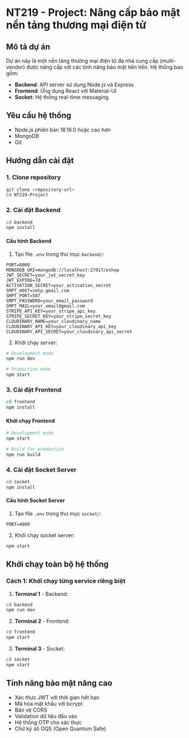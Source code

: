 # NT219 - Project: Nâng cấp bảo mật nền tảng thương mại điện tử

## Mô tả dự án
Dự án này là một nền tảng thương mại điện tử đa nhà cung cấp (multi-vendor) được nâng cấp với các tính năng bảo mật tiên tiến. Hệ thống bao gồm:
- **Backend**: API server sử dụng Node.js và Express
- **Frontend**: Ứng dụng React với Material-UI
- **Socket**: Hệ thống real-time messaging

## Yêu cầu hệ thống
- Node.js phiên bản 18.16.0 hoặc cao hơn
- MongoDB
- Git

## Hướng dẫn cài đặt

### 1. Clone repository
```bash
git clone <repository-url>
cd NT219-Project
```

### 2. Cài đặt Backend
```bash
cd backend
npm install
```

#### Cấu hình Backend
1. Tạo file `.env` trong thư mục `backend/`:
```env
PORT=8000
MONGODB_URI=mongodb://localhost:27017/eshop
JWT_SECRET=your_jwt_secret_key
JWT_EXPIRE=7d
ACTIVATION_SECRET=your_activation_secret
SMPT_HOST=smtp.gmail.com
SMPT_PORT=587
SMPT_PASSWORD=your_email_password
SMPT_MAIL=your_email@gmail.com
STRIPE_API_KEY=your_stripe_api_key
STRIPE_SECRET_KEY=your_stripe_secret_key
CLOUDINARY_NAME=your_cloudinary_name
CLOUDINARY_API_KEY=your_cloudinary_api_key
CLOUDINARY_API_SECRET=your_cloudinary_api_secret
```

2. Khởi chạy server:
```bash
# Development mode
npm run dev

# Production mode
npm start
```

### 3. Cài đặt Frontend
```bash
cd frontend
npm install
```

#### Khởi chạy Frontend
```bash
# Development mode
npm start

# Build for production
npm run build
```

### 4. Cài đặt Socket Server
```bash
cd socket
npm install
```

#### Cấu hình Socket Server
1. Tạo file `.env` trong thư mục `socket/`:
```env
PORT=4000
```

2. Khởi chạy socket server:
```bash
npm start
```

## Khởi chạy toàn bộ hệ thống

### Cách 1: Khởi chạy từng service riêng biệt
1. **Terminal 1** - Backend:
```bash
cd backend
npm run dev
```

2. **Terminal 2** - Frontend:
```bash
cd frontend
npm start
```

3. **Terminal 3** - Socket:
```bash
cd socket
npm start
```

## Tính năng bảo mật nâng cao
- Xác thực JWT với thời gian hết hạn
- Mã hóa mật khẩu với bcrypt
- Bảo vệ CORS
- Validation dữ liệu đầu vào
- Hệ thống OTP cho xác thực
- Chữ ký số OQS (Open Quantum Safe)
